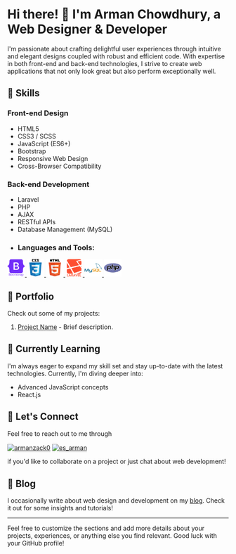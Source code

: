# Hi there! 👋 I'm Arman Chowdhury, a Web Designer & Developer

I'm passionate about crafting delightful user experiences through intuitive and elegant designs coupled with robust and efficient code. With expertise in both front-end and back-end technologies, I strive to create web applications that not only look great but also perform exceptionally well.

## 🚀 Skills

### Front-end Design
- HTML5
- CSS3 / SCSS
- JavaScript (ES6+)
- Bootstrap
- Responsive Web Design
- Cross-Browser Compatibility

### Back-end Development
- Laravel
- PHP
- AJAX
- RESTful APIs
- Database Management (MySQL)
- <h3 align="left">Languages and Tools:</h3>
<p align="left"> <a href="https://getbootstrap.com" target="_blank" rel="noreferrer"> <img src="https://raw.githubusercontent.com/devicons/devicon/master/icons/bootstrap/bootstrap-plain-wordmark.svg" alt="bootstrap" width="40" height="40"/> </a> <a href="https://www.w3schools.com/css/" target="_blank" rel="noreferrer"> <img src="https://raw.githubusercontent.com/devicons/devicon/master/icons/css3/css3-original-wordmark.svg" alt="css3" width="40" height="40"/> </a> <a href="https://www.w3.org/html/" target="_blank" rel="noreferrer"> <img src="https://raw.githubusercontent.com/devicons/devicon/master/icons/html5/html5-original-wordmark.svg" alt="html5" width="40" height="40"/> </a> <a href="https://laravel.com/" target="_blank" rel="noreferrer"> <img src="https://raw.githubusercontent.com/devicons/devicon/master/icons/laravel/laravel-plain-wordmark.svg" alt="laravel" width="40" height="40"/> </a> <a href="https://www.mysql.com/" target="_blank" rel="noreferrer"> <img src="https://raw.githubusercontent.com/devicons/devicon/master/icons/mysql/mysql-original-wordmark.svg" alt="mysql" width="40" height="40"/> </a> <a href="https://www.php.net" target="_blank" rel="noreferrer"> <img src="https://raw.githubusercontent.com/devicons/devicon/master/icons/php/php-original.svg" alt="php" width="40" height="40"/> </a> </p>

## 💼 Portfolio

Check out some of my projects:

1. [Project Name](link) - Brief description.

## 🌱 Currently Learning

I'm always eager to expand my skill set and stay up-to-date with the latest technologies. Currently, I'm diving deeper into:

- Advanced JavaScript concepts
- React.js

## 🔗 Let's Connect

Feel free to reach out to me through <p align="left">
<a href="https://fb.com/armanzack0" target="blank"><img align="center" src="https://raw.githubusercontent.com/rahuldkjain/github-profile-readme-generator/master/src/images/icons/Social/facebook.svg" alt="armanzack0" height="30" width="40" /></a>
<a href="https://instagram.com/es_arman" target="blank"><img align="center" src="https://raw.githubusercontent.com/rahuldkjain/github-profile-readme-generator/master/src/images/icons/Social/instagram.svg" alt="es_arman" height="30" width="40" /></a>
</p> if you'd like to collaborate on a project or just chat about web development!

## 📝 Blog

I occasionally write about web design and development on my [blog](blog_link). Check it out for some insights and tutorials!

---

Feel free to customize the sections and add more details about your projects, experiences, or anything else you find relevant. Good luck with your GitHub profile!

